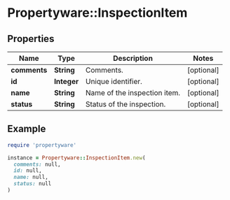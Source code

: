 # Propertyware::InspectionItem

## Properties

| Name | Type | Description | Notes |
| ---- | ---- | ----------- | ----- |
| **comments** | **String** | Comments. | [optional] |
| **id** | **Integer** | Unique identifier. | [optional] |
| **name** | **String** | Name of the inspection item. | [optional] |
| **status** | **String** | Status of the inspection. | [optional] |

## Example

```ruby
require 'propertyware'

instance = Propertyware::InspectionItem.new(
  comments: null,
  id: null,
  name: null,
  status: null
)
```

